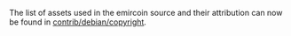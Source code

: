 The list of assets used in the emircoin source and their attribution can now be found in [contrib/debian/copyright](../contrib/debian/copyright).
